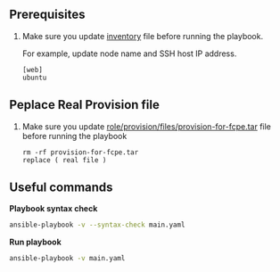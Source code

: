 ## Prerequisites

1. Make sure you update [inventory](./inventory) file before running the playbook.

   For example, update node name and SSH host IP address.

   ```
   [web]
   ubuntu 
   ```
## Peplace Real Provision file

1. Make sure you update [role/provision/files/provision-for-fcpe.tar](.realfile) file before running the playbook

   ```
   rm -rf provision-for-fcpe.tar
   replace ( real file )
   ``` 

## Useful commands

**Playbook syntax check**
```bash
ansible-playbook -v --syntax-check main.yaml
```

**Run playbook**

```bash
ansible-playbook -v main.yaml
```

